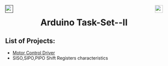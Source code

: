 <div>
<a href=""><img src="https://img.shields.io/badge/Platform%3A%20-TinkerCad-blue" align="left" height="25"></a>
<a href="https://wiki.bi0s.in/"><img src="https://img.shields.io/badge/Bi0s-Hardware-black" align="right" height="25"></a>
</div>

<div align="center">
    <h1>Arduino Task-Set--II</h1>
</div>


## List of Projects:

- [Motor Control Driver](https://github.com/hitaarthh/Hardware-Task-Set---II/tree/main/Motor_Control_Driver)
- SISO,SIPO,PIPO Shift Registers characteristics 

